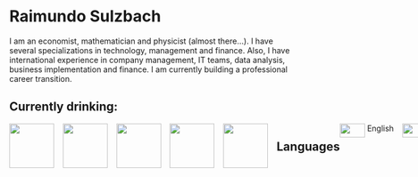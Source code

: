 # Raimundo Sulzbach
I am an economist, mathematician and physicist (almost there...).
I have several specializations in technology, management and finance.
Also, I have international experience in company management, IT teams, data analysis, business implementation and finance.
I am currently building a professional career transition.


 
## Currently drinking:
<div style="display: flex;">
<!-- heinekein -->
<html>
  <body>
    <img src="https://w7.pngwing.com/pngs/99/35/png-transparent-heineken-logo-free-buckle-material-logo-round-thumbnail.png" width="80px" height="80px">&nbsp;&nbsp;&nbsp;&nbsp;
    <!-- sol -->
    <img src="https://encrypted-tbn0.gstatic.com/images?q=tbn:ANd9GcTMMx0md8aDcb1otYnNSu0X5YRAp9PI5W-m4Q&s" width="80px" height="80px">&nbsp;&nbsp;&nbsp;&nbsp;
    <!-- amstel -->
    <img src="https://logodownload.org/wp-content/uploads/2022/01/amstel-logo-1.png" width="80px" height="80px">&nbsp;&nbsp;&nbsp;&nbsp;
    <!-- baden -->
    <img src="https://i.colnect.net/f/8705/263/Baden-Baden-Cristal.jpg" width="80px" height="80px">&nbsp;&nbsp;&nbsp;&nbsp;
    <!-- eisenbahn -->
    <img src="https://i.pinimg.com/474x/3c/d7/2a/3cd72acb24e08db62d51ac17a779e362.jpg" width="80px" height="80px">&nbsp;&nbsp;&nbsp;&nbsp;
  </body>
</html>



## Languages

<html>
  <body>
    <!-- languages -->
    <!-- english -->
    <img src="https://upload.wikimedia.org/wikipedia/commons/thumb/8/83/Flag_of_the_United_Kingdom_%283-5%29.svg/255px-Flag_of_the_United_Kingdom_%283-5%29.svg.png" width="45px" height="25px">&nbsp;English&nbsp;&nbsp;&nbsp;&nbsp;
    <!-- spanish -->
    <img src="https://upload.wikimedia.org/wikipedia/commons/thumb/9/9a/Flag_of_Spain.svg/640px-Flag_of_Spain.svg.png" width="45px" height="25px">&nbsp;Spanish&nbsp;&nbsp;&nbsp;&nbsp;
    <!-- portuguese -->
    <img src="https://img.freepik.com/fotos-premium/bandeira-nacional-brasil-bandeira-do-brasil-tecido-bandeira-brasil-trabalho-3d-e-imagem-3d_220166-2954.jpg" width="45px" height="25px">&nbsp;Portuguese
  </body>
</html>



## Tech Skills

<html>
  <body>
    <!-- cobol -->
    <img src="https://ih1.redbubble.net/image.957748405.3547/bg,f8f8f8-flat,750x,075,f-pad,750x1000,f8f8f8.jpg" width="80px" height="80px">&nbsp;&nbsp;&nbsp;&nbsp;
    <!-- python -->
    <img src="https://encrypted-tbn0.gstatic.com/images?q=tbn:ANd9GcRX9KYoFpX9v-HF45IjK17OC4jhT19I55y0Fw&s" width="80px" height="80px">&nbsp;&nbsp;&nbsp;&nbsp;
    <!-- css -->
    <img src="https://codigosimples.net/wp-content/uploads/2016/03/css3.jpg" width="80px" height="80px">&nbsp;&nbsp;&nbsp;&nbsp;
    <!-- tailwind -->
    <img src="https://encrypted-tbn0.gstatic.com/images?q=tbn:ANd9GcR37zAgXLBe5ZA9kzBYPv-WJ51vdK1iq5VWYQ&s" width="80px" height="80px">&nbsp;&nbsp;&nbsp;&nbsp;
    <!-- html -->
    <img src="https://encrypted-tbn0.gstatic.com/images?q=tbn:ANd9GcQ4Q0kwwH0YMX5RcbTqKY-KQqGwTKE8K0zRKg&s" width="80px" height="80px">&nbsp;&nbsp;&nbsp;&nbsp;
  </body>
</html>
<p></p>
<html>
  <body>
    <!-- db2 -->
    <img src="https://pbs.twimg.com/profile_images/827166422581264388/cCoI54g4_400x400.jpg" width="80px" height="80px">&nbsp;&nbsp;&nbsp;&nbsp;
    <!-- mysql -->
    <img src="https://www.tshirtgeek.com.br/wp-content/uploads/2021/08/com031.jpg" width="80px" height="80px">&nbsp;&nbsp;&nbsp;&nbsp;
    <!-- sqlite -->
    <img src="https://static-00.iconduck.com/assets.00/x-sqlite3-icon-1500x2048-fbrmi21q.png" width="80px" height="80px">&nbsp;&nbsp;&nbsp;&nbsp;
  </body>
</html>
<p></p>

<html>
  <body>
    <!-- pycharm -->
    <img src="https://ih1.redbubble.net/image.3783344960.0009/ur,mouse_pad_small_flatlay_prop,square,1000x1000.jpg" width="80px" height="80px">&nbsp;&nbsp;&nbsp;&nbsp;
    <!-- visual studio code -->
    <img src="https://image.pngaaa.com/963/6287963-middle.png" width="80px" height="80px">&nbsp;&nbsp;&nbsp;&nbsp;
  </body>
</html>
<p></p>

<html>
  <body>
    <!-- excel -->  
    <img src="https://encrypted-tbn0.gstatic.com/images?q=tbn:ANd9GcSKPpOy7C5FunUbVmEkpJUI_8rV1_p_TU9n7w&s"  width="80px" height="80px">&nbsp;&nbsp;&nbsp;&nbsp;
    <!-- VBA -->  
    <img src="https://encrypted-tbn0.gstatic.com/images?q=tbn:ANd9GcRvBIDGUdfpWD7nqzcHpCyXx7LcGvDTKIK2iA&s"  width="80px" height="80px">&nbsp;&nbsp;&nbsp;&nbsp;
    <!-- power query -->  
    <img src="https://encrypted-tbn0.gstatic.com/images?q=tbn:ANd9GcRXwS_-XDhiQotE4vvhGfapvguiWA45idkXqQ&s"  width="80px" height="80px">&nbsp;&nbsp;&nbsp;&nbsp;
  </body>
</html>
<p></p>

<html>
  <body>
    <!-- wix -->  
    <img src="https://encrypted-tbn0.gstatic.com/images?q=tbn:ANd9GcQZ7HuepOorFLU9lW4fPW72N8j_35xOl2WkiQ&s"  width="80px" height="80px">&nbsp;&nbsp;&nbsp;&nbsp;
    <!-- SAP -->
    <img src="https://e7.pngegg.com/pngimages/998/657/png-clipart-sap-se-sap-erp-sap-business-one-sap-hana-sap-logo-blue-angle.png" width="80px" height="80px">&nbsp;&nbsp;&nbsp;&nbsp;
    <!-- totvs protheus -->
    <img src="https://encrypted-tbn0.gstatic.com/images?q=tbn:ANd9GcRc6U1PWSU_T3ztMqfWVQhBpL-i2xBOey09uw&s" width="80px" height="80px">&nbsp;&nbsp;&nbsp;&nbsp;
  </body>
</html>



## Management Skills
<p></p>

<html>
  <body>
    <!-- teamwork creation & motivation -->
    <img src="https://billericalibrary.org/wp-content/uploads/Teamwork-clipart-2.jpg" width="80px" height="80px">&nbsp;&nbsp;&nbsp;&nbsp;
    <!-- training -->
    <img src="https://thumbs.dreamstime.com/b/online-training-icon-white-background-online-training-icon-simple-online-training-logo-121120294.jpg" width="80px" height="80px">&nbsp;&nbsp;&nbsp;&nbsp;
    <!-- financing & cashflow management -->
    <img src="https://img.freepik.com/vetores-premium/conceito-de-fluxo-de-caixa-e-icone-de-design_313674-198.jpg" width="80px" height="80px">&nbsp;&nbsp;&nbsp;&nbsp;
    <!-- lean & manufacturing management -->
    <img src="https://encrypted-tbn0.gstatic.com/images?q=tbn:ANd9GcRe1fmb7a623J1-C0giDGkVS-ai0qDaXktUBg&s" width="80px" height="80px">&nbsp;&nbsp;&nbsp;&nbsp;
    <!-- sales forecasting and management -->
    <img src="https://e7.pngegg.com/pngimages/222/501/png-clipart-lead-generation-advertising-sales-logo-lead-generation-angle-text.png" width="80px" height="80px">
    <p></p>
    <!-- first line subtitles --> 
    <h6>
      <font color="orange">TEAMWORK</font color>
      <font color="#00FFFF">&nbsp;&nbsp;&nbsp;&nbsp;&nbsp;&nbsp;&nbsp;&nbsp;&nbsp;TRAINING</font color>
      <font color="#85c1e9">&nbsp;&nbsp;&nbsp;&nbsp;&nbsp;&nbsp;&nbsp;&nbsp;CASHFLOW</font color>
      <font color="#00FF7F">&nbsp;&nbsp;&nbsp;&nbsp;PRODUCTION</font color>
      <font color="yellow">&nbsp;&nbsp;&nbsp;&nbsp;&nbsp;SALES PLANNING</font color>
      <p></p>
      <!-- 2nd line subtitles -->
<!--       
      <font color="orange">&nbsp;&nbsp;CREATION</font color>
      <font color="#00FFFF">&nbsp;&nbsp;&nbsp;&nbsp;&nbsp;&nbsp;PEOPLE</font color>
      <font color="85c1e9">&nbsp;&nbsp;&nbsp;&nbsp;&nbsp;FINANCING</font color>
      <font color="#00FF7F">&nbsp;&nbsp;&nbsp;&nbsp;&nbsp;&nbsp;& LEAN</font color>
      <font color="yellow">&nbsp;&nbsp;&nbsp;&nbsp;&nbsp;PLANNING</font color>
-->
    </h6>
  </body>
</html>
<p></p>



## Soft Skills

<html>
  <body>
    <!-- time management -->
    <img src="https://th.bing.com/th/id/R.acfb35fecff1028e48f6aafd39f70990?rik=Va88dYeZDgVF6w&riu=http%3a%2f%2fcvdior.co.id%2fwp-content%2fuploads%2f2017%2f05%2fEffective-Work-And-Time-Management.jpg&ehk=8sFhabgXIWpQR3Efpq76ylQVziXtPiArEMQZKW3YXYE%3d&risl=&pid=ImgRaw&r=0" width="80px" height="80px">&nbsp;&nbsp;&nbsp;&nbsp;
    <!-- > resilience < -->
    &nbsp;&nbsp;<img src="https://encrypted-tbn0.gstatic.com/images?q=tbn:ANd9GcTSFsxnBGEoJJa-FEXAQOxxGKMzuaGJgRj4Aw&s" width="80px" height="80px">&nbsp;&nbsp;&nbsp;&nbsp;
    <!-- > leadership < -->
    &nbsp;&nbsp;<img src="https://www.inspireone.in/wp-content/uploads/2021/03/resilient-leadership-1024x1024.png" width="80px" height="80px">&nbsp;&nbsp;&nbsp;&nbsp;
    <!-- > empathy < -->
    &nbsp;&nbsp;<img src="https://media.licdn.com/dms/image/v2/D5612AQGIAHgM8MkisA/article-cover_image-shrink_600_2000/article-cover_image-shrink_600_2000/0/1712247235475?e=2147483647&v=beta&t=r8DqBvZK9VWq0BZvnN85gqzUgvcI-_eQYDf_eXDRWnc" width="80px" height="80px">&nbsp;&nbsp;&nbsp;&nbsp;
    <!-- > decision maker < -->
    &nbsp;&nbsp;<img src="https://blogger.googleusercontent.com/img/b/R29vZ2xl/AVvXsEjo1FnuP5KemxBSLT-92qODGZkJUI8-zpbS4vvyGGPOrOUhP0a8LxYzGYu8qIsWvGP_FV05TqihCTGMQOOJDZ5b255ZZDdExNiDtP3JPyYdpz2rc4asVkP4ds6U7vokUybaWxQTZiOZTPoR00GtJKT_9LfE10r38PVl-58K5QUASCwglr92YQZxk77cBFQs/s445/perception-concept-image.jpg" width="80px" height="80px">&nbsp;&nbsp;&nbsp;&nbsp;
    <p></p>
    <!-- first line subtitles --> 
    <h6>
      <font color="orange">TIME MGMT</font color>
      <font color="#00FFFF">&nbsp;&nbsp;&nbsp;&nbsp;&nbsp;&nbsp;&nbsp;&nbsp;&nbsp;&nbsp;RESILIENCE</font color>
      <font color="85c1e9">&nbsp;&nbsp;&nbsp;&nbsp;&nbsp;&nbsp;&nbsp;&nbsp;&nbsp;&nbsp;&nbsp;LEADERSHIP</font color>
      <font color="#00FF7F">&nbsp;&nbsp;&nbsp;&nbsp;&nbsp;&nbsp;&nbsp;EMPATHY</font color>
      <font color="yellow">&nbsp;&nbsp;&nbsp;&nbsp;&nbsp;&nbsp;&nbsp;&nbsp;&nbsp;&nbsp;&nbsp;&nbsp;&nbsp;DECISION</font color>
      <p></p>
      <!-- 2nd line subtitles -->
      <!--
      <h6><font color="orange">MANAGEMENT</font color>
      <font color="yellow">&nbsp;&nbsp;&nbsp;&nbsp;&nbsp;&nbsp;&nbsp;&nbsp;&nbsp;&nbsp;&nbsp;&nbsp;&nbsp;&nbsp;&nbsp;&nbsp;&nbsp;&nbsp;&nbsp;&nbsp;&nbsp;&nbsp;&nbsp;&nbsp;&nbsp;&nbsp;&nbsp;&nbsp;&nbsp;&nbsp;&nbsp;&nbsp;&nbsp;&nbsp;&nbsp;&nbsp;&nbsp;&nbsp;&nbsp;&nbsp;&nbsp;&nbsp;&nbsp;&nbsp;&nbsp;&nbsp;&nbsp;&nbsp;&nbsp;&nbsp;&nbsp;&nbsp;&nbsp;&nbsp;&nbsp;&nbsp;&nbsp;&nbsp;&nbsp;&nbsp;&nbsp;&nbsp;&nbsp;&nbsp;&nbsp;&nbsp;MAKER</font></font color>
        -->
    </h6>
  </body>
</html>
<p></p>



## Currently exploring:

<html>
  <body>
    <!-- Create Studio -->
    <img src="https://encrypted-tbn0.gstatic.com/images?q=tbn:ANd9GcQRIwSER8MlshwbDkxsZ4ul_BHAsNY7k3IkrA&s" width="80px" height="80px">&nbsp;&nbsp;&nbsp;&nbsp;
    <!-- AI -->
    <img src="https://encrypted-tbn0.gstatic.com/images?q=tbn:ANd9GcQrLYIorHP-P3Yt7kMFBLoFQNRJ_L9sflcWuQ&s" width="80px" height="80px">&nbsp;&nbsp;&nbsp;&nbsp;
    <!-- crypto -->
    <img src="https://encrypted-tbn0.gstatic.com/images?q=tbn:ANd9GcQjZVT4YshT7G4Pr-5IlOfeOZ393oA1rFH2cv2Vqy-ujIbAYyC50yZgnVN7_Tk64P1Y8p8&usqp=CAU" width="80px" height="80px">&nbsp;&nbsp;&nbsp;&nbsp;
    <!-- python -->
    <img src="https://banner2.cleanpng.com/20181128/cbr/kisspng-python-programming-basics-for-absolute-beginners-michigan-python-user-group-5-jul-2-18-1713916787253.webp" width="80px" height="80px">&nbsp;&nbsp;&nbsp;&nbsp;
    <!-- pandas -->
    <img src="https://encrypted-tbn0.gstatic.com/images?q=tbn:ANd9GcTCpCB6Du8H6Lrm5WIbDcdW59uqoSiL-eeTlw&s" width="80px" height="80px">&nbsp;&nbsp;&nbsp;&nbsp;
  </body>
</html>
<p></p>

## GitHub's current status:
<img src="https://github-readme-stats.vercel.app/api?username=Raimundo-Sulzbach&show_icons=true&include_all_commits=true&line_height=20&hide_border=true&theme=graywhite" width="440"/>
<img src="https://github-readme-stats.vercel.app/api/top-langs/?username=Raimundo-Sulzbach&layout=compact&theme=graywhite&hide_border=true" width="313" />
![GitHub Most Used Languages](https://github-readme-stats.vercel.app/api?username=Raimundo-Sulzbach&layout=compact)

## Let s connect?

[![LinkedIn](https://img.shields.io/badge/LinkedIn-0077B5?style=for-the-badge&logo=linkedin&logoColor=white)](https://www.linkedin.com/in/raimundo-sulzbach/)
[![Gmail](https://img.shields.io/badge/Gmail-333333?style=for-the-badge&logo=gmail&logoColor=red)](mailto:raimundo.sulzbach@gmail.com)

<!-- css section -->

<!-- 
<style>
  .img_rounded20{
    width: 45px; 
    height: 45px;
    border-radius: 20%;
  }
</style>
 -->
